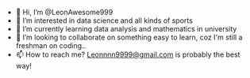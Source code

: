 - 👋 Hi, I’m @LeonAwesome999
- 👀 I’m interested in data science and all kinds of sports
- 🌱 I’m currently learning data analysis and mathematics in university
- 💞️ I’m looking to collaborate on something easy to learn, coz I'm still a freshman on coding..
- 📫 How to reach me? Leonnnn9999@gmail.com is probably the best way!

<!---
LeonAwesome999/LeonAwesome999 is a ✨ special ✨ repository because its `README.md` (this file) appears on your GitHub profile.
You can click the Preview link to take a look at your changes.
--->
